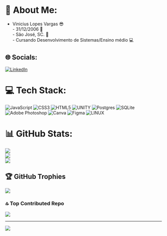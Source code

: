 # 💫 About Me:
- Vinicius Lopes Vargas 😎<br>- 31/12/2006 🎂<br>- São José, SC. 🌊<br>- Cursando Desenvolvimento de Sistemas/Ensino médio 💻<br>


## 🌐 Socials:
[![LinkedIn](https://img.shields.io/badge/LinkedIn-%230077B5.svg?logo=linkedin&logoColor=white)](https://www.linkedin.com/in/vinicius-lopes-vargas-3b5ba8275/) 

# 💻 Tech Stack:
![JavaScript](https://img.shields.io/badge/javascript-%23323330.svg?style=for-the-badge&logo=javascript&logoColor=%23F7DF1E) ![CSS3](https://img.shields.io/badge/css3-%231572B6.svg?style=for-the-badge&logo=css3&logoColor=white) ![HTML5](https://img.shields.io/badge/html5-%23E34F26.svg?style=for-the-badge&logo=html5&logoColor=white) ![UNITY](https://img.shields.io/badge/Unity-%2320232a.svg?style=for-the-badge&logo=unity&logoColor=white) ![Postgres](https://img.shields.io/badge/postgres-%23316192.svg?style=for-the-badge&logo=postgresql&logoColor=white) ![SQLite](https://img.shields.io/badge/sqlite-%2307405e.svg?style=for-the-badge&logo=sqlite&logoColor=white) ![Adobe Photoshop](https://img.shields.io/badge/adobephotoshop-%2331A8FF.svg?style=for-the-badge&logo=adobephotoshop&logoColor=white) ![Canva](https://img.shields.io/badge/Canva-%2300C4CC.svg?style=for-the-badge&logo=Canva&logoColor=white) 	![Figma](https://img.shields.io/badge/figma-%23F24E1E.svg?style=for-the-badge&logo=figma&logoColor=white) ![LINUX](https://img.shields.io/badge/Linux-FCC624?style=for-the-badge&logo=linux&logoColor=black)
# 📊 GitHub Stats:
![](https://github-readme-stats.vercel.app/api?username=Viniciuslvargas&theme=midnight-purple&hide_border=false&include_all_commits=true&count_private=false)<br/>
![](https://github-readme-streak-stats.herokuapp.com/?user=Viniciuslvargas&theme=midnight-purple&hide_border=false)<br/>
![](https://github-readme-stats.vercel.app/api/top-langs/?username=Viniciuslvargas&theme=midnight-purple&hide_border=false&include_all_commits=true&count_private=false&layout=compact)

## 🏆 GitHub Trophies
![](https://github-profile-trophy.vercel.app/?username=Viniciuslvargas&theme=radical&no-frame=false&no-bg=true&margin-w=4)

### 🔝 Top Contributed Repo
![](https://github-contributor-stats.vercel.app/api?username=Viniciuslvargas&limit=5&theme=radical&combine_all_yearly_contributions=true)

---
[![](https://visitcount.itsvg.in/api?id=Viniciuslvargas&icon=1&color=11)](https://visitcount.itsvg.in)

<!-- Proudly created with GPRM ( https://gprm.itsvg.in ) -->
